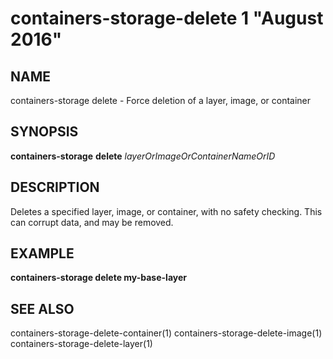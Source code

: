 # containers-storage-delete 1 "August 2016"

## NAME
containers-storage delete - Force deletion of a layer, image, or container

## SYNOPSIS
**containers-storage** **delete** *layerOrImageOrContainerNameOrID*

## DESCRIPTION
Deletes a specified layer, image, or container, with no safety checking.  This
can corrupt data, and may be removed.

## EXAMPLE
**containers-storage delete my-base-layer**

## SEE ALSO
containers-storage-delete-container(1)
containers-storage-delete-image(1)
containers-storage-delete-layer(1)
